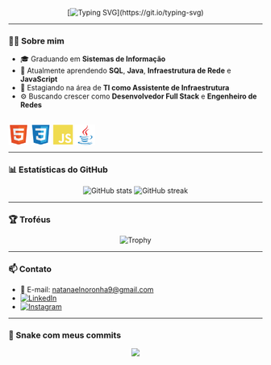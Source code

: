 <div align="center">

[![Typing SVG](https://readme-typing-svg.demolab.com?font=Roboto+Condensed&weight=800&size=35&pause=1000&color=3B5323&center=true&vCenter=true&width=800&height=100&lines=Olá%2C+eu+sou+Natanael+Noronha!;Estudante+de+Sistemas+de+Informação.;Apaixonado+por+Tecnologia+e+Aprendizado.)](https://git.io/typing-svg)

</div>

---

### 👨‍💻 Sobre mim

- 🎓 Graduando em **Sistemas de Informação**  
- 🌱 Atualmente aprendendo **SQL**, **Java**, **Infraestrutura de Rede** e **JavaScript**  
- 💼 Estagiando na área de **TI como Assistente de Infraestrutura**  
- ⚙️ Buscando crescer como **Desenvolvedor Full Stack** e **Engenheiro de Redes**

<div style="display: inline_block"><br>
  <img align="center" alt="HTML" title="HTML5" height="40" width="40" src="https://raw.githubusercontent.com/devicons/devicon/master/icons/html5/html5-original.svg">
  <img align="center" alt="CSS" title="CSS3" height="40" width="40" src="https://raw.githubusercontent.com/devicons/devicon/master/icons/css3/css3-original.svg">
  <img align="center" alt="JavaScript" title="JavaScript" height="40" width="40" src="https://raw.githubusercontent.com/devicons/devicon/master/icons/javascript/javascript-plain.svg">
  <img align="center" alt="Java" title="Java" height="40" width="40" src="https://raw.githubusercontent.com/devicons/devicon/master/icons/java/java-original.svg">
</div>

---

### 📊 Estatísticas do GitHub

<div align="center">
  <img src="https://github-readme-stats.vercel.app/api?username=natanaelnoronha&show_icons=true&theme=tokyonight" alt="GitHub stats" />
  <img src="https://github-readme-streak-stats.herokuapp.com?user=natanaelnoronha&theme=tokyonight&date_format=M%20j%5B%2C%20Y%5D" alt="GitHub streak" />
</div>

---

### 🏆 Troféus

<div align="center">
  <img src="https://github-profile-trophy.vercel.app/?username=natanaelnoronha&theme=darkhub&margin-w=10&margin-h=10" alt="Trophy" />
</div>

---

### 📫 Contato

- 📧 E-mail: natanaelnoronha9@gmail.com  
- [![LinkedIn](https://img.shields.io/badge/-LinkedIn-0A66C2?style=flat&logo=linkedin&logoColor=white)](https://www.linkedin.com/in/natanaelnoronha/)  
- [![Instagram](https://img.shields.io/badge/-Instagram-E4405F?style=flat&logo=instagram&logoColor=white)](https://www.instagram.com/natanael.noronha/)

---

### 🐍 Snake com meus commits

<div align="center">
  <img src="https://github.com/natanaelnoronha/natanaelnoronha/blob/output/github-contribution-grid-snake.svg" />
</div>
